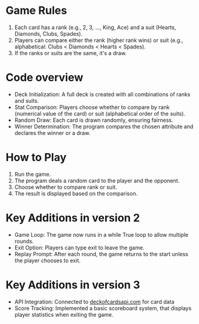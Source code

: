 # Game Rules

1. Each card has a rank (e.g., 2, 3, ..., King, Ace) and a suit (Hearts, Diamonds, Clubs, Spades).
2. Players can compare either the rank (higher rank wins) or suit (e.g., alphabetical: Clubs < Diamonds < Hearts < Spades).
3. If the ranks or suits are the same, it's a draw.

# Code overview
* Deck Initialization: A full deck is created with all combinations of ranks and suits.
* Stat Comparison: Players choose whether to compare by rank (numerical value of the card) or suit (alphabetical order of the suits).
* Random Draw: Each card is drawn randomly, ensuring fairness.
* Winner Determination: The program compares the chosen attribute and declares the winner or a draw.

# How to Play
1. Run the game.
2. The program deals a random card to the player and the opponent.
3. Choose whether to compare rank or suit.
4. The result is displayed based on the comparison.

# Key Additions in version 2
* Game Loop: The game now runs in a while True loop to allow multiple rounds.
* Exit Option: Players can type exit to leave the game.
* Replay Prompt: After each round, the game returns to the start unless the player chooses to exit.

# Key Additions in version 3
* API Integration: Connected to [deckofcardsapi.com](https://deckofcardsapi.com) for card data
* Score Tracking: Implemented a basic scoreboard system, that displays player statistics when exiting the game.
  
